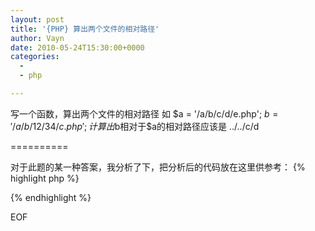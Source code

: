 ```yaml
---
layout: post
title: '{PHP} 算出两个文件的相对路径'
author: Vayn
date: 2010-05-24T15:30:00+0000
categories:
  -
  - php

---
```


写一个函数，算出两个文件的相对路径
如 $a = '/a/b/c/d/e.php';
$b = '/a/b/12/34/c.php';
计算出$b相对于$a的相对路径应该是 ../../c/d

==========

对于此题的某一种答案，我分析了下，把分析后的代码放在这里供参考：
{% highlight php %}
<?php
/*
function foo13($path, $consult) {
  if($path[0] == '/') {
    $path = '/'.$path;
  }

  if($consult[0] == '/') {
    $consult = '/'.$consult;
  }

  $i = $k = 0;

  while($path[$i] == $consult[$i]) {
    if($path[$i] == '/') {
      $k = $i;
    }
    $i++;
  }

  if($n = substr_count(substr($path, $k+1), '/')) {
    return str_repeat('../', $n).substr($consult, $k+1);
  }

  return './'. substr($consult, $k+1);
}
 */

$a = '/a/b/c/d/e.php';
$b = '/a/b/12/34/b.php';

// 这段没看出有什么用
if($a[0] == '/') {
  echo $a = '/'.$a;
  echo "\n";
}

// 同上
if ($b[0] == '/') {
  echo $b = '/' . $b;
  echo "\n---\n";
}

$i = $k = 0;

// 将 2 个路径进行对比，直到不同为止
while ($a[$i] == $b[$i]) {
  // 当循环到/时，说明深入到此层目录，改变记录器 $k 的数值
  if ($a[$i] == '/') {
    echo $k = $i;
    echo "\n";
  }
  $i++;
}
echo "---\n";

// 判断是否还有 /
if (substr_count(substr($a, $k+1), '/')) {
  // 显示 $a 剩余内容，也就是和 $b 不同的路径
  echo substr($a, $k+1) . "\n";
  // 计算 $a 剩余路径的目录数量
  echo $n = substr_count(substr($a, $k+1), '/');
  echo "\n---\n";

  // 将剩余路径的目录转化为 ../
  // 找出 $b 中和 $a 不同的路径
  // 将两者接合输出，显示最终路径
  echo str_repeat('../' , $n) . substr($b, $k+1);
}
else {
  // 基本和上面相同，只是为了分析方便才显示出来
  echo substr($a, $k+1) . "\n";
  echo $n = substr_count(substr($a, $k+1), '/');
  echo "\n---\n";

  // 因为在同一目录下，所以直接用 ./
  echo './' . substr($b, $k+1);
}

?>
{% endhighlight %}

EOF


